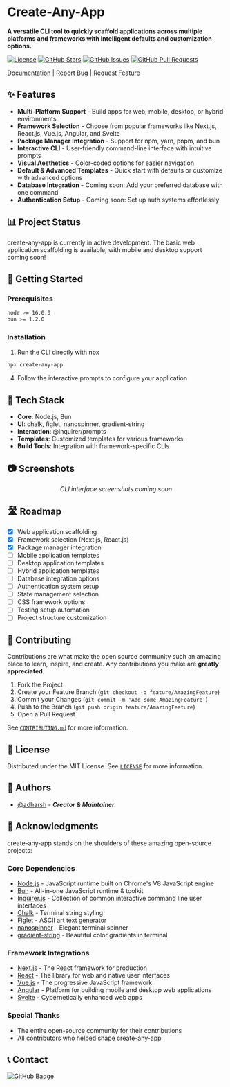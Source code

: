 # Create-Any-App

**A versatile CLI tool to quickly scaffold applications across multiple platforms and frameworks with intelligent defaults and customization options.**

[![License](https://img.shields.io/badge/License-MIT-blue.svg)](LICENSE)
[![GitHub Stars](https://img.shields.io/github/stars/adharshgamingyt/any-app?style=social)](https://github.com/adharshgamingyt/any-app/stargazers)
[![GitHub Issues](https://img.shields.io/github/issues/adharshgamingyt/any-app)](https://github.com/adharshgamingyt/any-app/issues)
[![GitHub Pull Requests](https://img.shields.io/github/issues-pr/adharshgamingyt/any-app)](https://github.com/adharshgamingyt/any-app/pulls)

[Documentation](https://example.com/docs) | [Report Bug](https://github.com/adharshgamingyt/any-app/issues) | [Request Feature](https://github.com/adharshgamingyt/any-app/issues)

## ✨ Features

- **Multi-Platform Support** - Build apps for web, mobile, desktop, or hybrid environments
- **Framework Selection** - Choose from popular frameworks like Next.js, React.js, Vue.js, Angular, and Svelte
- **Package Manager Integration** - Support for npm, yarn, pnpm, and bun
- **Interactive CLI** - User-friendly command-line interface with intuitive prompts
- **Visual Aesthetics** - Color-coded options for easier navigation
- **Default & Advanced Templates** - Quick start with defaults or customize with advanced options
- **Database Integration** - Coming soon: Add your preferred database with one command
- **Authentication Setup** - Coming soon: Set up auth systems effortlessly

## 📊 Project Status

create-any-app is currently in active development. The basic web application scaffolding is available, with mobile and desktop support coming soon!

## 🚀 Getting Started

### Prerequisites

```bash
node >= 16.0.0
bun >= 1.2.0
```

### Installation

1. Run the CLI directly with npx

```bash
npx create-any-app
```

4. Follow the interactive prompts to configure your application

## 🔧 Tech Stack

- **Core**: Node.js, Bun
- **UI**: chalk, figlet, nanospinner, gradient-string
- **Interaction**: @inquirer/prompts
- **Templates**: Customized templates for various frameworks
- **Build Tools**: Integration with framework-specific CLIs

## 📷 Screenshots

<div align="center">
  <p><i>CLI interface screenshots coming soon</i></p>
</div>

## 🛣️ Roadmap

- [x] Web application scaffolding
- [x] Framework selection (Next.js, React.js)
- [x] Package manager integration
- [ ] Mobile application templates
- [ ] Desktop application templates
- [ ] Hybrid application templates
- [ ] Database integration options
- [ ] Authentication system setup
- [ ] State management selection
- [ ] CSS framework options
- [ ] Testing setup automation
- [ ] Project structure customization

## 🤝 Contributing

Contributions are what make the open source community such an amazing place to learn, inspire, and create. Any contributions you make are **greatly appreciated**.

1. Fork the Project
2. Create your Feature Branch (`git checkout -b feature/AmazingFeature`)
3. Commit your Changes (`git commit -m 'Add some AmazingFeature'`)
4. Push to the Branch (`git push origin feature/AmazingFeature`)
5. Open a Pull Request

See [`CONTRIBUTING.md`](CONTRIBUTING.md) for more information.

## 📃 License

Distributed under the MIT License. See [`LICENSE`](LICENSE) for more information.

## 👥 Authors

- [@adharsh](https://github.com/adharshgamingyt) - _**Creator & Maintainer**_

## 🙏 Acknowledgments

create-any-app stands on the shoulders of these amazing open-source projects:

### Core Dependencies

- [Node.js](https://nodejs.org) - JavaScript runtime built on Chrome's V8 JavaScript engine
- [Bun](https://bun.sh) - All-in-one JavaScript runtime & toolkit
- [Inquirer.js](https://github.com/SBoudrias/Inquirer.js) - Collection of common interactive command line user interfaces
- [Chalk](https://github.com/chalk/chalk) - Terminal string styling
- [Figlet](https://github.com/patorjk/figlet.js) - ASCII art text generator
- [nanospinner](https://github.com/usmanyunusov/nanospinner) - Elegant terminal spinner
- [gradient-string](https://github.com/bokub/gradient-string) - Beautiful color gradients in terminal

### Framework Integrations

- [Next.js](https://nextjs.org) - The React framework for production
- [React](https://react.dev) - The library for web and native user interfaces
- [Vue.js](https://vuejs.org) - The progressive JavaScript framework
- [Angular](https://angular.io) - Platform for building mobile and desktop web applications
- [Svelte](https://svelte.dev) - Cybernetically enhanced web apps

### Special Thanks

- The entire open-source community for their contributions
- All contributors who helped shape create-any-app

## 📞 Contact

[![GitHub Badge](https://img.shields.io/badge/-CreateAnyApp-000000?style=flat-square&logo=github&logoColor=white)](https://github.com/adharshgamingyt/any-app)
